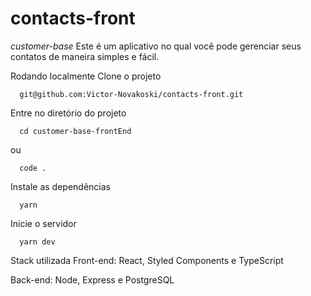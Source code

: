 # contacts-front
*customer-base*
Este é um aplicativo no qual você pode gerenciar seus contatos de maneira simples e fácil.

Rodando localmente
Clone o projeto

```shel
  git@github.com:Victor-Novakoski/contacts-front.git
```  


Entre no diretório do projeto
```shel
  cd customer-base-frontEnd
```
  ou
  
```shel
  code .
```


Instale as dependências
```shel
  yarn
```  


Inicie o servidor
```shel
  yarn dev
```  


Stack utilizada
Front-end: React, Styled Components e TypeScript

Back-end: Node, Express e PostgreSQL
